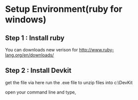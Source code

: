 # Setup Environment(ruby for windows)

## Step 1 : Install ruby

You can downloads new verison for http://www.ruby-lang.org/en/downloads/

## Step 2 : Install Devkit

get the file via here
run the .exe file to unzip files into c:\DevKit

open your command line and type,
